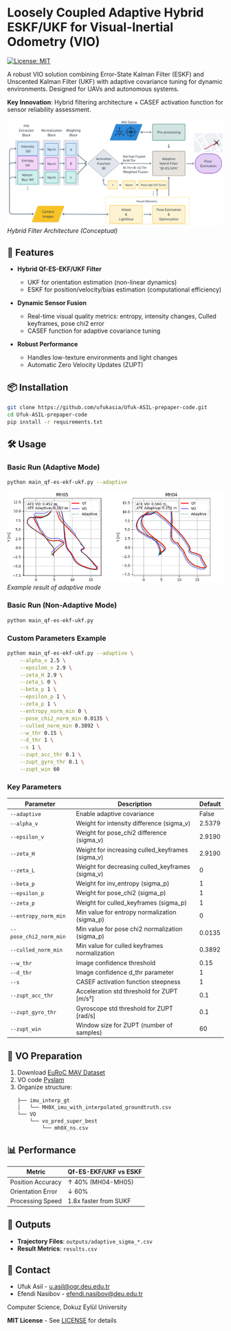 # Loosely Coupled Adaptive Hybrid ESKF/UKF for Visual-Inertial Odometry (VIO)

[![License: MIT](https://img.shields.io/badge/License-MIT-blue.svg)](https://opensource.org/licenses/MIT)

A robust VIO solution combining Error-State Kalman Filter (ESKF) and Unscented Kalman Filter (UKF) with adaptive covariance tuning for dynamic environments. Designed for UAVs and autonomous systems.

**Key Innovation**: Hybrid filtering architecture + CASEF activation function for sensor reliability assessment.

![System Architecture](images/diagram.png)  
*Hybrid Filter Architecture (Conceptual)*

## 🚀 Features
- **Hybrid Qf-ES-EKF/UKF Filter**  
  - UKF for orientation estimation (non-linear dynamics)
  - ESKF for position/velocity/bias estimation (computational efficiency)
  
- **Dynamic Sensor Fusion**  
  - Real-time visual quality metrics: entropy, intensity changes, Culled keyframes, pose chi2 error
  - CASEF function for adaptive covariance tuning

- **Robust Performance**  
  - Handles low-texture environments and light changes
  - Automatic Zero Velocity Updates (ZUPT)

## 📦 Installation
```bash
git clone https://github.com/ufukasia/Ufuk-ASIL-prepaper-code.git
cd Ufuk-ASIL-prepaper-code
pip install -r requirements.txt
```

## 🛠️ Usage
### Basic Run (Adaptive Mode)
```bash
python main_qf-es-ekf-ukf.py --adaptive
```

![Adaptive Mode Output](images/adaptive.png)
*Example result of adaptive mode*

### Basic Run (Non-Adaptive Mode)
```bash
python main_qf-es-ekf-ukf.py
```

### Custom Parameters Example
```bash
python main_qf-es-ekf-ukf.py --adaptive \
    --alpha_v 2.5 \
    --epsilon_v 2.9 \
    --zeta_H 2.9 \
    --zeta_L 0 \
    --beta_p 1 \
    --epsilon_p 1 \
    --zeta_p 1 \
    --entropy_norm_min 0 \
    --pose_chi2_norm_min 0.0135 \
    --culled_norm_min 0.3892 \
    --w_thr 0.15 \
    --d_thr 1 \
    --s 1 \
    --zupt_acc_thr 0.1 \
    --zupt_gyro_thr 0.1 \
    --zupt_win 60
```

### Key Parameters
| Parameter                | Description                                         | Default   |
|--------------------------|-----------------------------------------------------|-----------|
| `--adaptive`             | Enable adaptive covariance                          | False     |
| `--alpha_v`              | Weight for intensity difference (sigma_v)           | 2.5379    |
| `--epsilon_v`            | Weight for pose_chi2 difference (sigma_v)           | 2.9190    |
| `--zeta_H`               | Weight for increasing culled_keyframes (sigma_v)    | 2.9190    |
| `--zeta_L`               | Weight for decreasing culled_keyframes (sigma_v)    | 0         |
| `--beta_p`               | Weight for inv_entropy (sigma_p)                    | 1         |
| `--epsilon_p`            | Weight for pose_chi2 (sigma_p)                      | 1         |
| `--zeta_p`               | Weight for culled_keyframes (sigma_p)               | 1         |
| `--entropy_norm_min`     | Min value for entropy normalization (sigma_p)       | 0         |
| `--pose_chi2_norm_min`   | Min value for pose chi2 normalization (sigma_p)     | 0.0135    |
| `--culled_norm_min`      | Min value for culled keyframes normalization        | 0.3892    |
| `--w_thr`                | Image confidence threshold                          | 0.15      |
| `--d_thr`                | Image confidence d_thr parameter                    | 1         |
| `--s`                    | CASEF activation function steepness                 | 1         |
| `--zupt_acc_thr`         | Acceleration std threshold for ZUPT [m/s²]          | 0.1       |
| `--zupt_gyro_thr`        | Gyroscope std threshold for ZUPT [rad/s]            | 0.1       |
| `--zupt_win`             | Window size for ZUPT (number of samples)            | 60        |

## 📂 VO Preparation
1. Download [EuRoC MAV Dataset](https://projects.asl.ethz.ch/datasets/doku.php?id=kmavvisualinertialdatasets)
2. VO code [Pyslam](https://github.com/luigifreda/pyslam)
2. Organize structure:
   ```
   ├── imu_interp_gt
   │   └── MH0X_imu_with_interpolated_groundtruth.csv
   └── VO
       └── vo_pred_super_best
           └── mh0X_ns.csv
   ```

## 📊 Performance
| Metric              | Qf-ES-EKF/UKF vs ESKF   |
|---------------------|-------------------------|
| Position Accuracy   | ↑ 40% (MH04-MH05)       |
| Orientation Error   | ↓ 60%                   |
| Processing Speed    | 1.8x faster  from SUKF  |

## 📄 Outputs
- **Trajectory Files**: `outputs/adaptive_sigma_*.csv`
- **Result Metrics**: `results.csv`

## 📧 Contact
- Ufuk Asil - [u.asil@ogr.deu.edu.tr](mailto:u.asil@ogr.deu.edu.tr)
- Efendi Nasibov - [efendi.nasibov@deu.edu.tr](mailto:efendi.nasibov@deu.edu.tr)

Computer Science, Dokuz Eylül University

**MIT License** - See [LICENSE](LICENSE) for details